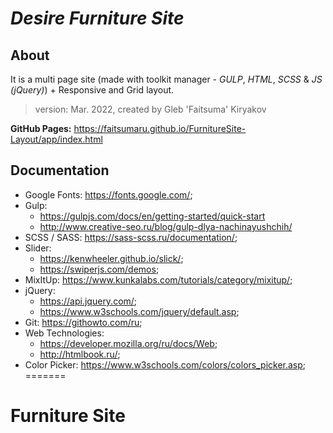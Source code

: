 # **_Desire Furniture Site_**

## About
It is a multi page site (made with toolkit manager - *_GULP_*, _HTML_, _SCSS_ & _JS (jQuery)_) + Responsive and Grid layout.

> version: Mar. 2022, created by Gleb 'Faitsuma' Kiryakov

__GitHub Pages:__ https://faitsumaru.github.io/FurnitureSite-Layout/app/index.html

## Documentation
* Google Fonts: https://fonts.google.com/;
* Gulp: 
    * https://gulpjs.com/docs/en/getting-started/quick-start
    * http://www.creative-seo.ru/blog/gulp-dlya-nachinayushchih/
* SCSS / SASS: https://sass-scss.ru/documentation/;
* Slider: 
    * https://kenwheeler.github.io/slick/;
    * https://swiperjs.com/demos;
* MixItUp: https://www.kunkalabs.com/tutorials/category/mixitup/;
* jQuery: 
    * https://api.jquery.com/;
    * https://www.w3schools.com/jquery/default.asp;
* Git: https://githowto.com/ru;
* Web Technologies: 
    * https://developer.mozilla.org/ru/docs/Web;
    * http://htmlbook.ru/;
* Color Picker: https://www.w3schools.com/colors/colors_picker.asp;
=======
# **Furniture Site**
